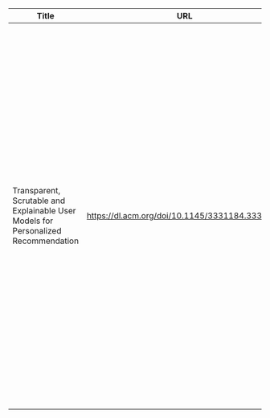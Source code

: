 
Title         | URL | Note | Dataset
------------- | ------------- | -------------| -------------|
Transparent, Scrutable and Explainable User Models for Personalized Recommendation|https://dl.acm.org/doi/10.1145/3331184.3331211|In summary,we make the following contributions: (1)we present an efficient method for inferring set-based user preferences from ratings given to individual items based on the tags associated with those items; (2) we develop a simple, effective, and computationally efficient recommendation model that operates on item tags and set-based user preferences; (3) we propose a simple algorithm for generating natura language explanations of user preferences; (4) we show the value of such a transparent and scrutable model.|https://www.kaggle.com/rounakbanik/the-movies-dataset|
